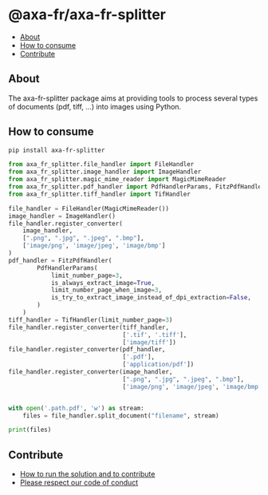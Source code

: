 # @axa-fr/axa-fr-splitter

[//]: # ([![Continuous Integration]&#40;https://github.com/AxaFrance/axa-fr-splitter/actions/workflows/python-publish.yml/badge.svg&#41;]&#40;https://github.com/AxaFrance/axa-fr-splitter/actions/workflows/python-publish.yml&#41;)

[//]: # ([![Quality Gate]&#40;https://sonarcloud.io/api/project_badges/measure?project=<INSERT SONAR SPLITTER PROJECT>&metric=alert_status&#41;]&#40;https://sonarcloud.io/dashboard?id=<INSERT SONAR SPLITTER PROJECT>&#41;)

[//]: # ([![Reliability]&#40;https://sonarcloud.io/api/project_badges/measure?project=<INSERT SONAR SPLITTER PROJECT>&metric=reliability_rating&#41;]&#40;https://sonarcloud.io/component_measures?id=<INSERT SONAR SPLITTER PROJECT>&metric=reliability_rating&#41;)

[//]: # ([![Security]&#40;https://sonarcloud.io/api/project_badges/measure?project=<INSERT SONAR SPLITTER PROJECT>&metric=security_rating&#41;]&#40;https://sonarcloud.io/component_measures?id=A<INSERT SONAR SPLITTER PROJECT>&metric=security_rating&#41;)

[//]: # ([![Code Coverage]&#40;https://sonarcloud.io/api/project_badges/measure?project=<INSERT SONAR SPLITTER PROJECT>&metric=coverage&#41;]&#40;https://sonarcloud.io/component_measures?id=<INSERT SONAR SPLITTER PROJECT>&metric=Coverage&#41;)

[//]: # ([![Twitter]&#40;https://img.shields.io/twitter/follow/GuildDEvOpen?style=social&#41;]&#40;https://twitter.com/intent/follow?screen_name=GuildDEvOpen&#41;)

- [About](#about)
- [How to consume](#how-to-consume)
- [Contribute](#contribute)

## About
The axa-fr-splitter package aims at providing tools to process several types of documents (pdf, tiff, ...) into images using Python.

## How to consume
```sh
pip install axa-fr-splitter
```


```python
from axa_fr_splitter.file_handler import FileHandler
from axa_fr_splitter.image_handler import ImageHandler
from axa_fr_splitter.magic_mime_reader import MagicMimeReader
from axa_fr_splitter.pdf_handler import PdfHandlerParams, FitzPdfHandler
from axa_fr_splitter.tiff_handler import TifHandler

file_handler = FileHandler(MagicMimeReader())
image_handler = ImageHandler()
file_handler.register_converter(
    image_handler,
    [".png", ".jpg", ".jpeg", ".bmp"],
    ['image/png', 'image/jpeg', 'image/bmp']
)
pdf_handler = FitzPdfHandler(
        PdfHandlerParams(
            limit_number_page=3,
            is_always_extract_image=True,
            limit_number_page_when_image=3,
            is_try_to_extract_image_instead_of_dpi_extraction=False,
        )
    )
tiff_handler = TifHandler(limit_number_page=3)
file_handler.register_converter(tiff_handler,
                                ['.tif', '.tiff'],
                                ['image/tiff'])
file_handler.register_converter(pdf_handler,
                                ['.pdf'],
                                ['application/pdf'])
file_handler.register_converter(image_handler,
                                [".png", ".jpg", ".jpeg", ".bmp"],
                                ['image/png', 'image/jpeg', 'image/bmp'])


with open('.path.pdf', 'w') as stream:
    files = file_handler.split_document("filename", stream)

print(files)
```

## Contribute

- [How to run the solution and to contribute](./CONTRIBUTING.md)
- [Please respect our code of conduct](./CODE_OF_CONDUCT.md)